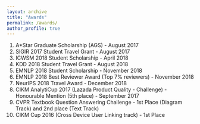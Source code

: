 ```yaml
---
layout: archive
title: "Awards"
permalink: /awards/
author_profile: true
---
```



1. A*Star Graduate Scholarship (AGS) - August 2017
2. SIGIR 2017 Student Travel Grant - August 2017
3. ICWSM 2018 Student Scholarship - April 2018
4. KDD 2018 Student Travel Grant - August 2018
5. EMNLP 2018 Student Scholarship - November 2018
6. EMNLP 2018 Best Reviewer Award (Top 7% reviewers) - November 2018
7. NeurIPS 2018 Travel Award - December 2018
8. CIKM AnalytiCup 2017 (Lazada Product Quality - Challenge) - Honourable Mention (5th place) - September 2017
9. CVPR Textbook Question Answering Challenge  - 1st Place (Diagram Track) and 2nd place (Text Track)
10. CIKM Cup 2016 (Cross Device User Linking track) - 1st Place
